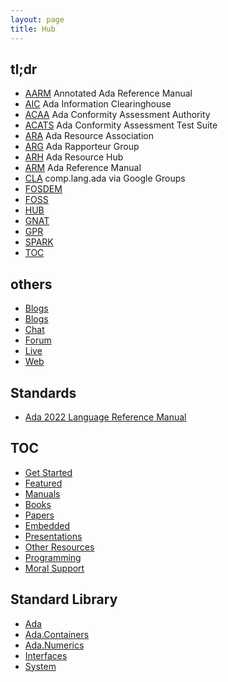 ```yaml
---
layout: page
title: Hub
---
```


## tl;dr
- [AARM](http://www.ada-auth.org/arm.html) Annotated Ada Reference Manual
- [AIC](http://www.adaic.com/) Ada Information Clearinghouse
- [ACAA](http://www.adaic.com/) Ada Conformity Assessment Authority
- [ACATS](http://www.ada-auth.org/acats.html) Ada Conformity Assessment Test Suite
- [ARA](http://www.adaic.org/community/) Ada Resource Association
- [ARG](http://www.ada-auth.org/arg.html) Ada Rapporteur Group
- [ARH](http://jquorning.github.io/) Ada Resource Hub
- [ARM](http://www.ada-auth.org/arm.html) Ada Reference Manual
- [CLA](https://groups.google.com/g/comp.lang.ada) comp.lang.ada via Google Groups
- [FOSDEM](/ada/fosdem/)
- [FOSS](/ada/foss/)
- [HUB]()
- [GNAT](/ada/man/gnat/)
- [GPR]()
- [SPARK](/ada/spark/)
- [TOC](/toc/)

## others
- [Blogs](/blogs/)
- [Blogs](/ada/blogs/)
- [Chat](/ada/chat/)
- [Forum](/ada/chat/)
- [Live](/ada/live)
- [Web](/ada/web/)


## Standards
- [Ada 2022 Language Reference Manual](http://www.ada-auth.org/standards/ada22.html)

## TOC
- [Get Started](/ada/getstarted/)
- [Featured](/ada/featured/)
- [Manuals](/ada/manuals/)
- [Books](/ada/books/)
- [Papers](/ada/papers/)
- [Embedded](/ada/embedded/)
- [Presentations](/ada/presentations/)
- [Other Resources](/ada/other/)
- [Programming](/ada/programming/)
- [Moral Support](/ada/moral/)

## Standard Library
- [Ada](/ada/man/ada/)
- [Ada.Containers](/ada/man/ada-containers/)
- [Ada.Numerics](/ada/man/ada-numerics/)
- [Interfaces](/ada/man/interfaces/)
- [System](/ada/man/system/)

